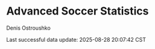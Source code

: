 # Advanced Soccer Statistics
Denis Ostroushko

<!-- gfm -->

Last successful data update: 2025-08-28 20:07:42 CST
